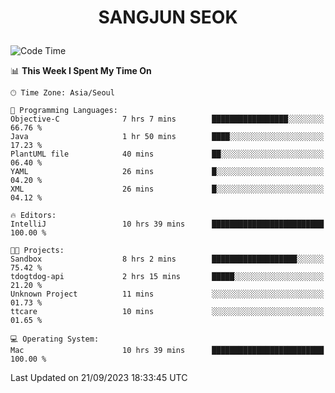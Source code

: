 <h1>
 <p align="center">
   SANGJUN SEOK
 </p>
</h1>

<!--START_SECTION:waka-->
![Code Time](http://img.shields.io/badge/Code%20Time-2%2C841%20hrs%2021%20mins-blue)

📊 **This Week I Spent My Time On** 

```text
🕑︎ Time Zone: Asia/Seoul

💬 Programming Languages: 
Objective-C              7 hrs 7 mins        █████████████████░░░░░░░░   66.76 % 
Java                     1 hr 50 mins        ████░░░░░░░░░░░░░░░░░░░░░   17.23 % 
PlantUML file            40 mins             ██░░░░░░░░░░░░░░░░░░░░░░░   06.40 % 
YAML                     26 mins             █░░░░░░░░░░░░░░░░░░░░░░░░   04.20 % 
XML                      26 mins             █░░░░░░░░░░░░░░░░░░░░░░░░   04.12 % 

🔥 Editors: 
IntelliJ                 10 hrs 39 mins      █████████████████████████   100.00 % 

🐱‍💻 Projects: 
Sandbox                  8 hrs 2 mins        ███████████████████░░░░░░   75.42 % 
tdogtdog-api             2 hrs 15 mins       █████░░░░░░░░░░░░░░░░░░░░   21.20 % 
Unknown Project          11 mins             ░░░░░░░░░░░░░░░░░░░░░░░░░   01.73 % 
ttcare                   10 mins             ░░░░░░░░░░░░░░░░░░░░░░░░░   01.65 % 

💻 Operating System: 
Mac                      10 hrs 39 mins      █████████████████████████   100.00 % 
```


 Last Updated on 21/09/2023 18:33:45 UTC
<!--END_SECTION:waka-->
